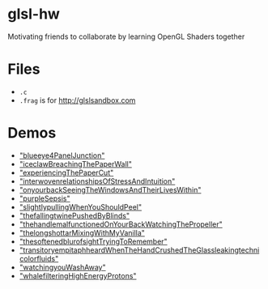 # glsl-hw
Motivating friends to collaborate by learning OpenGL Shaders together

# Files
- `.c`
- `.frag` is for http://glslsandbox.com

# Demos
- ["blueeye4PanelJunction"](http://glslsandbox.com/e#67914.1)
- ["iceclawBreachingThePaperWall"]("http://glslsandbox.com/e#72178.2")
- ["experiencingThePaperCut"](http://glslsandbox.com/e#67915.1)
- ["interwovenrelationshipsOfStressAndIntuition"](http://glslsandbox.com/e#71696.1)
- ["onyourbackSeeingTheWindowsAndTheirLivesWithin"](http://glslsandbox.com/e#72161.1)
- ["purpleSepsis"](http://glslsandbox.com/e#71707.1)
- ["slightlypullingWhenYouShouldPeel"](http://glslsandbox.com/e#67432.1) 
- ["thefallingtwinePushedByBlinds"](http://glslsandbox.com/e#67721.1)
- ["thehandlemalfunctionedOnYourBackWatchingThePropeller"](http://glslsandbox.com/e#67435.1) 
- ["thelongshottarMixingWithMyVanilla"](http://glslsandbox.com/e#72176.1)
- ["thesoftenedblurofsightTryingToRemember"](http://glslsandbox.com/e#67434.0)
- ["transitoryempitaphheardWhenTheHandCrushedTheGlassleakingtechnicolorfluids"]("http://glslsandbox.com/e#72179.2") 
- ["watchingyouWashAway"](http://glslsandbox.com/e#71705.1)
- ["whalefilteringHighEnergyProtons"]("http://glslsandbox.com/e#72177.1")